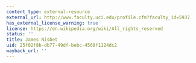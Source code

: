 ```yaml
---
content_type: external-resource
external_url: http://www.faculty.uci.edu/profile.cfm?faculty_id=5937
has_external_license_warning: true
license: https://en.wikipedia.org/wiki/All_rights_reserved
status: ''
title: James Nisbet
uid: 25f02f8b-db77-49df-bebc-4568f1124dc2
wayback_url: ''
---
```


